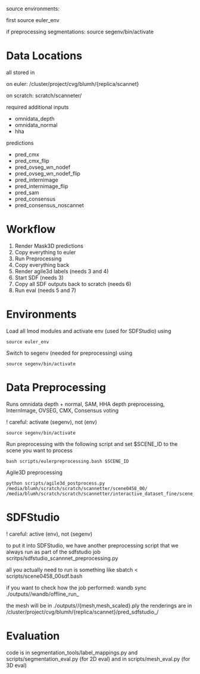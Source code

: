 source environments:

first 
source euler_env

if preprocessing segmentations:
source segenv/bin/activate


# Data Locations

all stored in

on euler:
/cluster/project/cvg/blumh/{replica/scannet}

on scratch:
scratch/scanneter/<scene>

required additional inputs
- omnidata_depth
- omnidata_normal
- hha

predictions
- pred_cmx
- pred_cmx_flip
- pred_ovseg_wn_nodef
- pred_ovseg_wn_nodef_flip
- pred_internimage
- pred_internimage_flip
- pred_sam
- pred_consensus
- pred_consensus_noscannet

# Workflow

1. Render Mask3D predictions
2. Copy everything to euler
3. Run Preprocessing
4. Copy everything back
5. Render agile3d labels (needs 3 and 4)
6. Start SDF (needs 3)
7. Copy all SDF outputs back to scratch (needs 6)
8. Run eval (needs 5 and 7)

# Environments

Load all lmod modules and activate env (used for SDFStudio) using

```
source euler_env
```

Switch to segenv (needed for preprocessing) using

```
source segenv/bin/activate
```


# Data Preprocessing

Runs omnidata depth + normal, SAM, HHA depth preprocessing, InternImage, OVSEG, CMX, Consensus voting

! careful: activate (segenv), not (env)

```
source segenv/bin/activate
```

Run preprocessing with the following script and set $SCENE_ID to the scene you want to process

```
bash scripts/eulerpreprocessing.bash $SCENE_ID
```

Agile3D preprocessing

```
python scripts/agile3d_postprocess.py /media/blumh/scratch/scratch/scannetter/scene0458_00/ /media/blumh/scratch/scratch/scannetter/interactive_dataset_fine/scene_0458_00/
```


# SDFStudio
! careful: active (env), not (segenv)

to put it into SDFStudio, we have another preprocessing script that we always run as part of the sdfstudio job
scritps/sdfstudio_scannnet_preprocessing.py

all you actually need to run is something like
sbatch < scripts/scene0458_00sdf.bash

if you want to check how the job performed:
wandb sync ./outputs/<timestamp of experiment>/wandb/offline_run_<id>

the mesh will be in ./outputs/<timestamp of experiment>/{mesh,mesh_scaled}.ply
the renderings are in /cluster/project/cvg/blumh/{replica/scannet}/pred_sdfstudio_<timestamp>/

# Evaluation
code is in segmentation_tools/label_mappings.py and scripts/segmentation_eval.py (for 2D eval) and in scripts/mesh_eval.py (for 3D eval)
